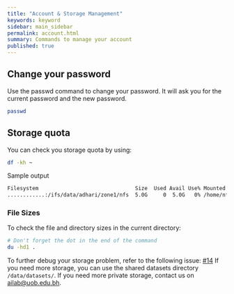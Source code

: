 ```yaml
---
title: "Account & Storage Management"
keywords: keyword
sidebar: main_sidebar
permalink: account.html
summary: Commands to manage your account
published: true
---
```


## Change your password

Use the passwd command to change your password. It will ask you for the current password and the new password.
```bash
passwd
```

## Storage quota
You can check you storage quota by using:

```bash
df -kh ~
```

Sample output
```bash
Filesystem                               Size  Used Avail Use% Mounted on
............:/ifs/data/adhari/zone1/nfs  5.0G     0  5.0G   0% /home/nfs
```

### File Sizes
To check the file and directory sizes in the current directory:

```bash
# Don't forget the dot in the end of the command
du -hd1 .
```

To further debug your storage problem, refer to the following issue: [#14](https://github.com/UOB-AI/UOB-AI.github.io/issues/14)
If you need more storage, you can use the shared datasets directory `/data/datasets/`.
If you need more private storage, contact us on [ailab@uob.edu.bh](mailto:ailab@uob.edu.bh).
